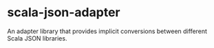 scala-json-adapter
==================

An adapter library that provides implicit conversions between different Scala JSON libraries.
